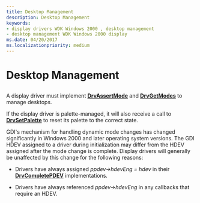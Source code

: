 ```yaml
---
title: Desktop Management
description: Desktop Management
keywords:
- display drivers WDK Windows 2000 , desktop management
- desktop management WDK Windows 2000 display
ms.date: 04/20/2017
ms.localizationpriority: medium
---
```


# Desktop Management


## <span id="ddk_desktop_management_gg"></span><span id="DDK_DESKTOP_MANAGEMENT_GG"></span>


A display driver must implement [**DrvAssertMode**](/windows/win32/api/winddi/nf-winddi-drvassertmode) and [**DrvGetModes**](/windows/win32/api/winddi/nf-winddi-drvgetmodes) to manage desktops.

If the display driver is palette-managed, it will also receive a call to [**DrvSetPalette**](/windows/win32/api/winddi/nf-winddi-drvsetpalette) to reset its palette to the correct state.

GDI's mechanism for handling dynamic mode changes has changed significantly in Windows 2000 and later operating system versions. The GDI HDEV assigned to a driver during initialization may differ from the HDEV assigned after the mode change is complete. Display drivers will generally be unaffected by this change for the following reasons:

-   Drivers have always assigned *ppdev-&gt;hdevEng = hdev* in their [**DrvCompletePDEV**](/windows/win32/api/winddi/nf-winddi-drvcompletepdev) implementations.

-   Drivers have always referenced *ppdev-&gt;hdevEng* in any callbacks that require an HDEV.

 

